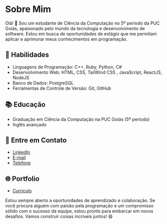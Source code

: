 # Sobre Mim

Olá! 👋 Sou um estudante de Ciência da Computação no 5º período da PUC Goiás, apaixonado pelo mundo da tecnologia e desenvolvimento de software. Estou em busca de oportunidades de estágio que me permitam aplicar e aprimorar meus conhecimentos em programação.

## 🚀 Habilidades

- Linguagens de Programação: C++, Ruby, Python, C#
- Desenvolvimento Web: HTML, CSS, TailWind CSS , JavaScript, ReactJS, NodeJS
- Banco de Dados: PostgreSQL
- Ferramentas de Controle de Versão: Git, GitHub

## 📚 Educação

- Graduação em Ciência da Computação na PUC Goiás (5º período)
- Inglês avançado

## 📧 Entre em Contato

- [LinkedIn](https://www.linkedin.com/in/gustahsr)
- [E-mail](gustavohsr.pro@gmail.com)
- [Telefone]((62)99468-1302)

## 🌐 Portfolio

- [Curriculo](https://gustahsr.github.io/)

Estou sempre aberto a oportunidades de aprendizado e colaboração. Se você procura alguém com paixão pela programação e um compromisso sólido com o sucesso da equipe, estou pronto para embarcar em novos desafios. Vamos construir coisas incríveis juntos! 😄
